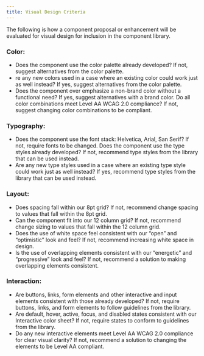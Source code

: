```yaml
---
title: Visual Design Criteria
---
```


The following is how a component proposal or enhancement will be evaluated for visual design for inclusion in the component library.

### Color:

- Does the component use the color palette already developed? If not, suggest alternatives from the color palette.
- re any new colors used in a case where an existing color could work just as well instead? If yes, suggest alternatives from the color palette.
- Does the component over emphasize a non-brand color without a functional need? If yes, suggest alternatives with a brand color.
Do all color combinations meet Level AA WCAG 2.0 compliance? If not, suggest changing color combinations to be compliant.

### Typography:

- Does the component use the font stack: Helvetica, Arial, San Serif?  If not, require fonts to be changed.
Does the component use the type styles already developed? If not, recommend type styles from the library that can be used instead.
- Are any new type styles used in a case where an existing type style could work just as well instead? If yes, recommend type styles from the library that can be used instead.

### Layout:
- Does spacing fall within our 8pt grid? If not, recommend change spacing to values that fall within the 8pt grid.
- Can the component fit into our 12 column grid? If not, recommend change sizing to values that fall within the 12 column grid.
- Does the use of white space feel consistent with our “open” and “optimistic” look and feel? If not, recommend increasing white space in design.
- Is the use of overlapping elements consistent with our “energetic” and “progressive” look and feel? If not, recommend a solution to making overlapping elements consistent.

### Interaction:
- Are buttons, links, form elements and other interactive and input elements consistent with those already developed? If not, require buttons, links, and form elements to follow guidelines from the library.
- Are default, hover, active, focus, and disabled states consistent with our Interactive color sheet? If not, require states to conform to guidelines from the library.
- Do any new interactive elements meet Level AA WCAG 2.0 compliance for clear visual clarity? If not, recommend a solution to changing the elements to be Level AA compliant.
